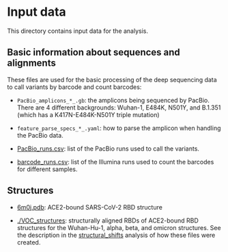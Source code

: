 # Input data
This directory contains input data for the analysis.

## Basic information about sequences and alignments

These files are used for the basic processing of the deep sequencing data to call variants by barcode and count barcodes:

   - `PacBio_amplicons_*_.gb`: the amplicons being sequenced by PacBio.
     There are 4 different backgrounds: Wuhan-1, E484K, N501Y, and B.1.351 (which has a K417N-E484K-N501Y triple mutation)

   - `feature_parse_specs_*_.yaml`: how to parse the amplicon when handling the PacBio data.

   - [PacBio_runs.csv](PacBio_runs.csv): list of the PacBio runs used to call the variants.

   - [barcode_runs.csv](barcode_runs.csv): list of the Illumina runs used to count the barcodes for different samples.

## Structures

   - [6m0j.pdb](6m0j.pdb): ACE2-bound SARS-CoV-2 RBD structure
   
   - [./VOC_structures](./VOC_structures): structurally aligned RBDs of ACE2-bound RBD structures for the Wuhan-Hu-1, alpha, beta, and omicron structures. See the description in the [structural_shifts](../structural_shifts.Rmd) analysis of how these files were created.

   